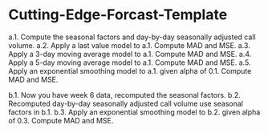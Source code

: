 # Cutting-Edge-Forcast-Template
a.1. Compute the seasonal factors and day-by-day seasonally adjusted call volume.
a.2. Apply a last value model to a.1. Compute MAD and MSE.
a.3. Apply a 3-day moving average model to a.1. Compute MAD and MSE.
a.4. Apply a 5-day moving average model to a.1. Compute MAD and MSE.
a.5. Apply an exponential smoothing model to a.1. given alpha of 0.1. Compute MAD and MSE.

b.1. Now you have week 6 data, recomputed the seasonal factors. 
b.2. Recomputed day-by-day seasonally adjusted call volume use seasonal factors in b.1.
b.3. Apply an exponential smoothing model to b.2. given alpha of 0.3. Compute MAD and MSE.
